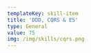 ```yaml
---
templateKey: skill-item
title: 'DDD, CQRS & ES'
type: General
value: 75
img: /img/skills/cqrs.png
---
```


